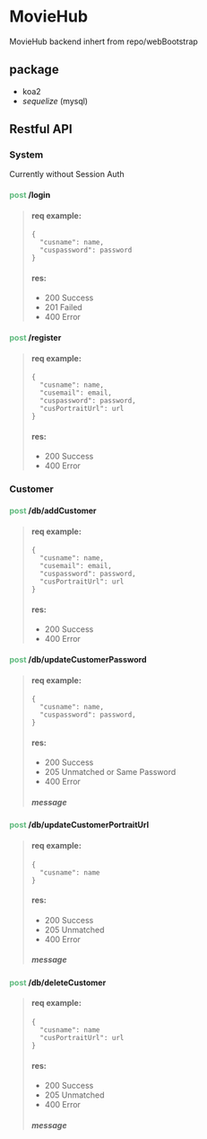 # MovieHub
MovieHub backend inhert from repo/webBootstrap

## package
* koa2
* *sequelize* (mysql)


## Restful API

### System
Currently without Session Auth
#### <span style="color:#5fba7d">post</span> /login
> #### req example:
> ```
> {
>	"cusname": name,
>	"cuspassword": password
> }
>```
> #### res:
> * 200 Success
> * 201 Failed
> * 400 Error

#### <span style="color:#5fba7d">post</span> /register
> #### req example:
> ```
> {
>	"cusname": name,
>	"cusemail": email,
>	"cuspassword": password,
>	"cusPortraitUrl": url
> }
>```
> #### res:
> * 200 Success
> * 400 Error

### Customer

#### <span style="color:#5fba7d">post</span> /db/addCustomer
> #### req example:
> ```
> {
>	"cusname": name,
>	"cusemail": email,
>	"cuspassword": password,
>	"cusPortraitUrl": url
> }
>```
> #### res:
> * 200 Success
> * 400 Error

#### <span style="color:#5fba7d">post</span> /db/updateCustomerPassword

> #### req example:
> ```
> {
>	"cusname": name,
>	"cuspassword": password,
> }
>```
> #### res:
> * 200 Success
> * 205 Unmatched or Same Password
> * 400 Error
> 
>##### message

#### <span style="color:#5fba7d">post</span> /db/updateCustomerPortraitUrl

> #### req example:
> ```
> {
>	"cusname": name
> }
>```
> #### res:
> * 200 Success
> * 205 Unmatched
> * 400 Error
> 
>##### message

#### <span style="color:#5fba7d">post</span> /db/deleteCustomer
> #### req example:
> ```
> {
>	"cusname": name
>	"cusPortraitUrl": url
> }
>```
> #### res:
> * 200 Success
> * 205 Unmatched
> * 400 Error
> 
>##### message

